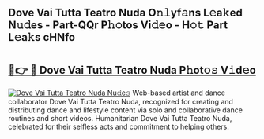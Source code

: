 ## Dove Vai Tutta Teatro Nuda O𝚗𝚕yf𝚊ns L𝚎a𝚔ed N𝚞𝚍es - Part-QQr P𝚑𝚘tos Vi𝚍𝚎o - H𝚘𝚝 Part L𝚎a𝚔s cHNfo

# <h2><a href="http://kf7h9up.oniu.top/?m=Dove+Vai+Tutta+Teatro+Nuda">🔗👉 🔴 Dove Vai Tutta Teatro Nuda P𝚑ot𝚘𝚜 V𝚒d𝚎o</a></h2>

[![Dove Vai Tutta Teatro Nuda Nu𝚍e𝚜](https://i.imgur.com/0qMVB7G.gif)](http://kf7h9up.oniu.top/?m=Dove+Vai+Tutta+Teatro+Nuda)
Web-based artist and dance collaborator Dove Vai Tutta Teatro Nuda, recognized for creating and distributing dance and lifestyle content via solo and collaborative dance routines and short videos. Humanitarian Dove Vai Tutta Teatro Nuda, celebrated for their selfless acts and commitment to helping others.  

